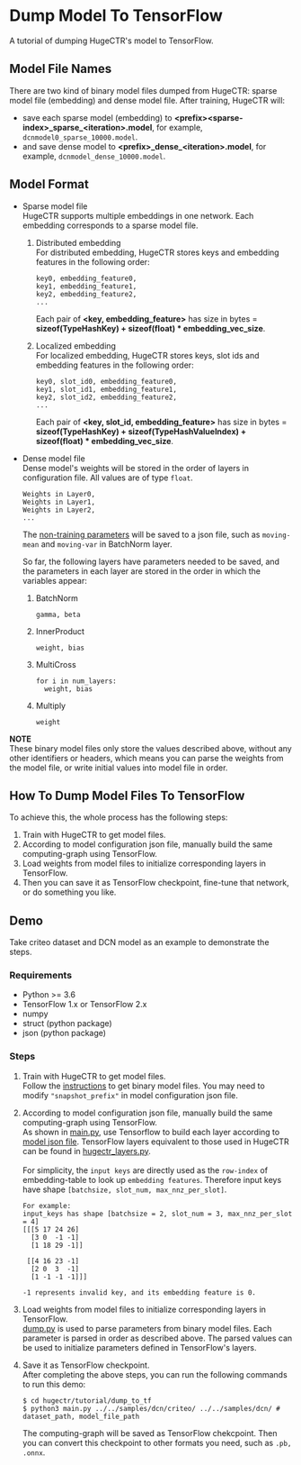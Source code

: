 # Dump Model To TensorFlow
A tutorial of dumping HugeCTR's model to TensorFlow.

## Model File Names
There are two kind of binary model files dumped from HugeCTR: sparse model file (embedding) and dense model file. After training, HugeCTR will:
- save each sparse model (embedding) to **\<prefix>\<sparse-index>\_sparse_\<iteration>.model**, for example, ```dcnmodel0_sparse_10000.model```.
- and save dense model to **\<prefix>\_dense_\<iteration>.model**, for example, ```dcnmodel_dense_10000.model```.

## Model Format 
+ Sparse model file <br>
HugeCTR supports multiple embeddings in one network. Each embedding corresponds to a sparse model file.

  1. Distributed embedding <br>
For distributed embedding, HugeCTR stores keys and embedding features in the following order:
      ```
      key0, embedding_feature0, 
      key1, embedding_feature1, 
      key2, embedding_feature2,
      ...
      ```
      Each pair of **<key, embedding_feature>** has size in bytes = **sizeof(TypeHashKey) + sizeof(float) \* embedding_vec_size**.

  2. Localized embedding <br>
For localized embedding, HugeCTR stores keys, slot ids and embedding features in the following order:
      ```
      key0, slot_id0, embedding_feature0,
      key1, slot_id1, embedding_feature1,
      key2, slot_id2, embedding_feature2,
      ...
      ```
      Each pair of **<key, slot_id, embedding_feature>** has size in bytes = **sizeof(TypeHashKey) + sizeof(TypeHashValueIndex) + sizeof(float) \* embedding_vec_size**.

+ Dense model file <br>
Dense model's weights will be stored in the order of layers in configuration file. All values are of type `float`.
  ```
  Weights in Layer0,
  Weights in Layer1, 
  Weights in Layer2,
  ...
  ```
  The [non-training parameters](../../docs/hugectr_user_guide.md#no-trained-parameters) will be saved to a json file, such as ```moving-mean``` and ```moving-var``` in BatchNorm layer. <br>

  So far, the following layers have parameters needed to be saved, and the parameters in each layer are stored in the order in which the variables appear:
  1. BatchNorm <br>
      ```
      gamma, beta
      ```

  2. InnerProduct <br>
      ```
      weight, bias
      ```

  3. MultiCross <br>
      ```
      for i in num_layers:
        weight, bias
      ```

  4. Multiply <br>
      ```
      weight
      ```

**NOTE** <br>
These binary model files only store the values described above, without any other identifiers or headers, which means you can parse the weights from the model file, or write initial values into model file in order.

## How To Dump Model Files To TensorFlow
To achieve this, the whole process has the following steps:<br>
1. Train with HugeCTR to get model files. 
2. According to model configuration json file, manually build the same computing-graph using TensorFlow.
3. Load weights from model files to initialize corresponding layers in TensorFlow.
4. Then you can save it as TensorFlow checkpoint, fine-tune that network, or do something you like.

## Demo 
Take criteo dataset and DCN model as an example to demonstrate the steps. 

### Requirements
+ Python >= 3.6
+ TensorFlow 1.x or TensorFlow 2.x
+ numpy
+ struct (python package)
+ json (python package)

### Steps
1. Train with HugeCTR to get model files.<br>
Follow the [instructions](../../samples/dcn/README.md) to get binary model files. You may need to modify ```"snapshot_prefix"``` in model configuration json file.

2. According to model configuration json file, manually build the same computing-graph using TensorFlow.<br>
As shown in [main.py](./main.py), use Tensorflow to build each layer according to [model json file](../../samples/dcn/dcn.json). TensorFlow layers equivalent to those used in HugeCTR can be found in [hugectr_layers.py](./hugectr_layers.py). <br><br>
For simplicity, the ```input keys``` are directly used as the ```row-index``` of embedding-table to look up ```embedding features```. Therefore input keys have shape ```[batchsize, slot_num, max_nnz_per_slot]```. 
    ```
    For example:
    input_keys has shape [batchsize = 2, slot_num = 3, max_nnz_per_slot = 4]
    [[[5 17 24 26]
      [3 0  -1 -1]
      [1 18 29 -1]]
      
     [[4 16 23 -1]
      [2 0  3  -1]
      [1 -1 -1 -1]]]
      
    -1 represents invalid key, and its embedding feature is 0.
    ```

3. Load weights from model files to initialize corresponding layers in TensorFlow. <br>
[dump.py](./dump.py) is used to parse parameters from binary model files. Each parameter is parsed in order as described above. The parsed values can be used to initialize parameters defined in TensorFlow's layers.

4. Save it as TensorFlow checkpoint. <br>
After completing the above steps, you can run the following commands to run this demo:
    ```
    $ cd hugectr/tutorial/dump_to_tf
    $ python3 main.py ../../samples/dcn/criteo/ ../../samples/dcn/ # dataset_path, model_file_path
    ```
    The computing-graph will be saved as TensorFlow chekcpoint. Then you can convert this checkpoint to other formats you need, such as ```.pb, .onnx```.


